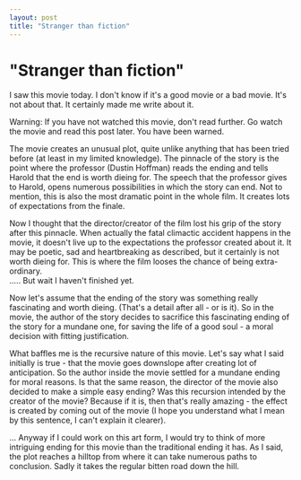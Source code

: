 ```yaml
---
layout: post
title: "Stranger than fiction"
---
```

"Stranger than fiction"
===
I saw this movie today. I don't know if it's a good movie or a bad movie. It's not about that. It certainly made me write about it.  
  
Warning: If you have not watched this movie, don't read further. Go watch the movie and read this post later. You have been warned.  
  
The movie creates an unusual plot, quite unlike anything that has been tried before (at least in my limited knowledge). The pinnacle of the story is the point where the professor (Dustin Hoffman) reads the ending and tells Harold that the end is worth dieing for. The speech that the professor gives to Harold, opens numerous possibilities in which the story can end. Not to mention, this is also the most dramatic point in the whole film. It creates lots of expectations from the finale.  
  
Now I thought that the director/creator of the film lost his grip of the story after this pinnacle. When actually the fatal climactic accident happens in the movie, it doesn't live up to the expectations the professor created about it. It may be poetic, sad and heartbreaking as described, but it certainly is not worth dieing for. This is where the film looses the chance of being extra-ordinary.   
..... But wait I haven't finished yet.  
  
Now let's assume that the ending of the story was something really fascinating and worth dieing. (That's a detail after all - or is it). So in the movie, the author of the story decides to sacrifice this fascinating ending of the story for a mundane one, for saving the life of a good soul - a moral decision with fitting justification.  
  
What baffles me is the recursive nature of this movie. Let's say what I said initially is true - that the movie goes downslope after creating lot of anticipation. So the author inside the movie settled for a mundane ending for moral reasons. Is that the same reason, the director of the movie also decided to make a simple easy ending? Was this recursion intended by the creator of the movie? Because if it is, then that's really amazing - the effect is created by coming out of the movie (I hope you understand what I mean by this sentence, I can't explain it clearer).  
  
... Anyway if I could work on this art form, I would try to think of more intriguing ending for this movie than the traditional ending it has. As I said, the plot reaches a hilltop from where it can take numerous paths to conclusion. Sadly it takes the regular bitten road down the hill.
